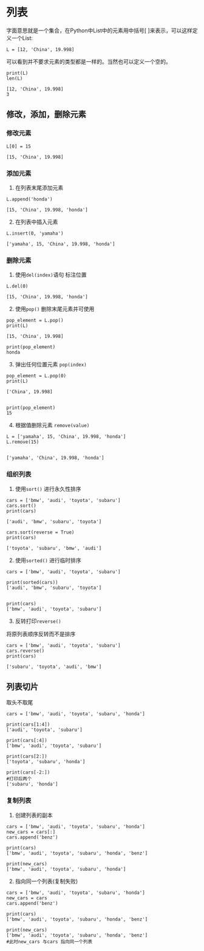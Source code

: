 # 列表
字面意思就是一个集合，在Python中List中的元素用中括号[ ]来表示，可以这样定义一个List:
```
L = [12, 'China', 19.998]
```
可以看到并不要求元素的类型都是一样的。当然也可以定义一个空的。

```
print(L)
len(L)

[12, 'China', 19.998]
3
```

## 修改，添加，删除元素

### 修改元素
```
L[0] = 15

[15, 'China', 19.998]
```
### 添加元素
1. 在列表末尾添加元素
```
L.append('honda')

[15, 'China', 19.998, 'honda']
```
2. 在列表中插入元素
```
L.insert(0, 'yamaha')

['yamaha', 15, 'China', 19.998, 'honda']
```
### 删除元素
1. 使用```del(index)```语句
标注位置
```
L.del(0)

[15, 'China', 19.998, 'honda']
```
2. 使用```pop()```
删除末尾元素并可使用
```
pop_element = L.pop()
print(L)

[15, 'China', 19.998]

print(pop_element)
honda
```
3. 弹出任何位置元素
```pop(index)```
```
pop_element = L.pop(0)
print(L)

['China', 19.998]


print(pop_element)
15
```
4. 根据值删除元素
```remove(value)```
```
L = ['yamaha', 15, 'China', 19.998, 'honda']
L.remove(15)


['yamaha', 'China', 19.998, 'honda']
```

### 组织列表
1. 使用```sort()``` 进行永久性排序
```
cars = ['bmw', 'audi', 'toyota', 'subaru']
cars.sort()
print(cars)

['audi', 'bmw', 'subaru', 'toyota']

cars.sort(reverse = True)
print(cars)

['toyota', 'subaru', 'bmw', 'audi']
```
2. 使用```sorted()``` 进行临时排序
```
cars = ['bmw', 'audi', 'toyota', 'subaru']

print(sorted(cars))
['audi', 'bmw', 'subaru', 'toyota']


print(cars)
['bmw', 'audi', 'toyota', 'subaru']
```
3. 反转打印```reverse()```

将原列表顺序反转而不是排序
```
cars = ['bmw', 'audi', 'toyota', 'subaru']
cars.reverse()
print(cars)

['subaru', 'toyota', 'audi', 'bmw']
```


## 列表切片
取头不取尾
```
cars = ['bmw', 'audi', 'toyota', 'subaru', 'honda']

print(cars[1:4])
['audi', 'toyota', 'subaru']

print(cars[:4])
['bmw', 'audi', 'toyota', 'subaru']

print(cars[2:])
['toyota', 'subaru', 'honda']

print(cars[-2:])
#打印后两个
['subaru', 'honda']
```

### 复制列表
1. 创建列表的副本
```
cars = ['bmw', 'audi', 'toyota', 'subaru', 'honda']
new_cars = cars[:]
cars.append('benz')

print(cars)
['bmw', 'audi', 'toyota', 'subaru', 'honda', 'benz']

print(new_cars)
['bmw', 'audi', 'toyota', 'subaru', 'honda']
```

2. 指向同一个列表(复制失败)
```
cars = ['bmw', 'audi', 'toyota', 'subaru', 'honda']
new_cars = cars
cars.append('benz')

print(cars)
['bmw', 'audi', 'toyota', 'subaru', 'honda', 'benz']

print(new_cars)
['bmw', 'audi', 'toyota', 'subaru', 'honda', 'benz']
#此时new_cars 与cars 指向同一个列表
```
